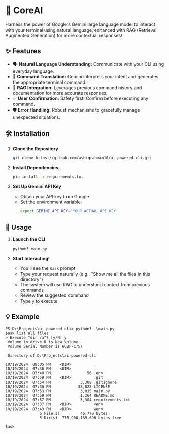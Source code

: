 # 🚀 CoreAI

Harness the power of Google's Gemini large language model to interact with your terminal using natural language, enhanced with RAG (Retrieval Augmented Generation) for more contextual responses!

## ✨ Features

* 🗣️ **Natural Language Understanding:** Communicate with your CLI using everyday language.
* 🔄 **Command Translation:** Gemini interprets your intent and generates the appropriate terminal command.
* 🧠 **RAG Integration:** Leverages previous command history and documentation for more accurate responses.
* ✅ **User Confirmation:** Safety first! Confirm before executing any command.
* 🛡️ **Error Handling:** Robust mechanisms to gracefully manage unexpected situations.

## 🛠️ Installation

1. **Clone the Repository**
   ```bash
   git clone https://github.com/ashiqrahman10/ai-powered-cli.git
   ```

2. **Install Dependencies**
   ```bash
   pip install -r requirements.txt
   ```

3. **Set Up Gemini API Key**
   * Obtain your API key from Google
   * Set the environment variable:
     ```bash
     export GEMINI_API_KEY='YOUR_ACTUAL_API_KEY' 
     ```

## 🚀 Usage

1. **Launch the CLI**
   ```bash
   python3 main.py
   ```

2. **Start Interacting!**
   * You'll see the `$ask` prompt
   * Type your request naturally (e.g., "Show me all the files in this directory")
   * The system will use RAG to understand context from previous commands
   * Review the suggested command
   * Type `y` to execute

## 💡 Example
```
PS D:\Projects\ai-powered-cli> python3 .\main.py
$ask list all files
> Execute "dir /a"? [y/N] y
 Volume in drive D is New Volume
 Volume Serial Number is 6CBF-C757

 Directory of D:\Projects\ai-powered-cli

10/19/2024  08:05 PM    <DIR>          .
10/19/2024  07:36 PM    <DIR>          ..
10/19/2024  07:40 PM                56 .env
10/19/2024  07:59 PM    <DIR>          .git
10/19/2024  07:54 PM             3,308 .gitignore
10/19/2024  07:36 PM            35,823 LICENSE
10/19/2024  07:53 PM             3,015 main.py
10/19/2024  07:59 PM             1,264 README.md
10/19/2024  07:57 PM             3,304 requirements.txt
10/19/2024  07:37 PM    <DIR>          venv
10/19/2024  07:43 PM    <DIR>          wenv
               6 File(s)         46,770 bytes
               5 Dir(s)  776,908,189,696 bytes free

$ask
```